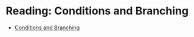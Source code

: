 # Reading: Conditions and Branching

- [Conditions and Branching](https://cf-courses-data.s3.us.cloud-object-storage.appdomain.cloud/IBMDeveloperSkillsNetwork-PY0101EN-SkillsNetwork/labs/Module_3/Conditional_branching_Reading.md.html?origin=www.coursera.org)
